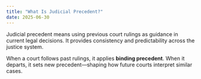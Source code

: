 ```yaml
---
title: "What Is Judicial Precedent?"
date: 2025-06-30
---
```


Judicial precedent means using previous court rulings as guidance in current legal decisions. It provides consistency and predictability across the justice system.

When a court follows past rulings, it applies **binding precedent**. When it departs, it sets new precedent—shaping how future courts interpret similar cases.
